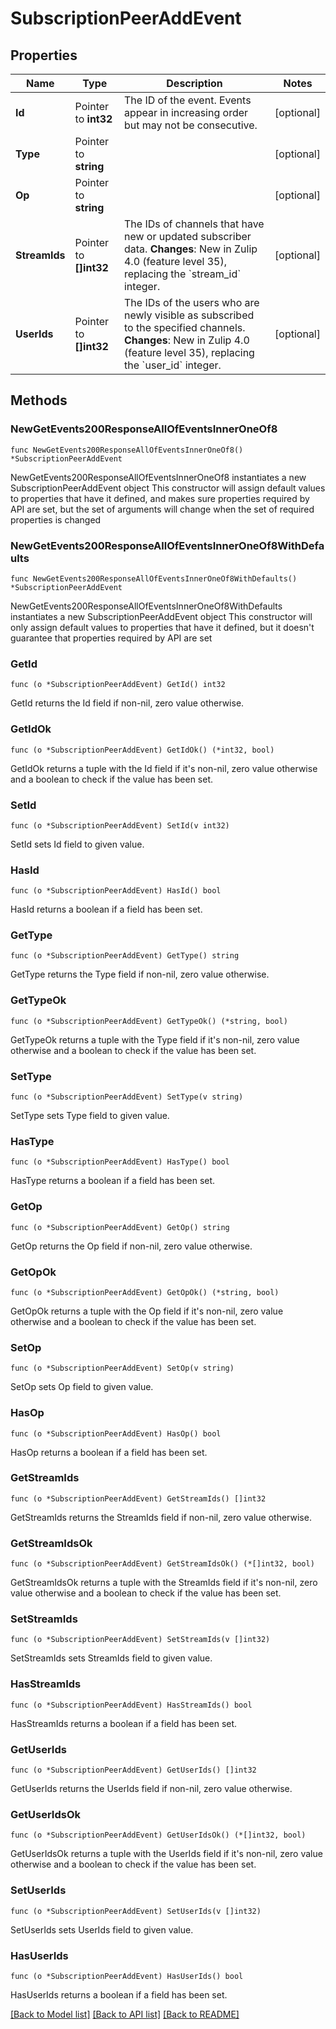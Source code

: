 # SubscriptionPeerAddEvent

## Properties

Name | Type | Description | Notes
------------ | ------------- | ------------- | -------------
**Id** | Pointer to **int32** | The ID of the event. Events appear in increasing order but may not be consecutive.  | [optional] 
**Type** | Pointer to **string** |  | [optional] 
**Op** | Pointer to **string** |  | [optional] 
**StreamIds** | Pointer to **[]int32** | The IDs of channels that have new or updated subscriber data.  **Changes**: New in Zulip 4.0 (feature level 35), replacing the &#x60;stream_id&#x60; integer.  | [optional] 
**UserIds** | Pointer to **[]int32** | The IDs of the users who are newly visible as subscribed to the specified channels.  **Changes**: New in Zulip 4.0 (feature level 35), replacing the &#x60;user_id&#x60; integer.  | [optional] 

## Methods

### NewGetEvents200ResponseAllOfEventsInnerOneOf8

`func NewGetEvents200ResponseAllOfEventsInnerOneOf8() *SubscriptionPeerAddEvent`

NewGetEvents200ResponseAllOfEventsInnerOneOf8 instantiates a new SubscriptionPeerAddEvent object
This constructor will assign default values to properties that have it defined,
and makes sure properties required by API are set, but the set of arguments
will change when the set of required properties is changed

### NewGetEvents200ResponseAllOfEventsInnerOneOf8WithDefaults

`func NewGetEvents200ResponseAllOfEventsInnerOneOf8WithDefaults() *SubscriptionPeerAddEvent`

NewGetEvents200ResponseAllOfEventsInnerOneOf8WithDefaults instantiates a new SubscriptionPeerAddEvent object
This constructor will only assign default values to properties that have it defined,
but it doesn't guarantee that properties required by API are set

### GetId

`func (o *SubscriptionPeerAddEvent) GetId() int32`

GetId returns the Id field if non-nil, zero value otherwise.

### GetIdOk

`func (o *SubscriptionPeerAddEvent) GetIdOk() (*int32, bool)`

GetIdOk returns a tuple with the Id field if it's non-nil, zero value otherwise
and a boolean to check if the value has been set.

### SetId

`func (o *SubscriptionPeerAddEvent) SetId(v int32)`

SetId sets Id field to given value.

### HasId

`func (o *SubscriptionPeerAddEvent) HasId() bool`

HasId returns a boolean if a field has been set.

### GetType

`func (o *SubscriptionPeerAddEvent) GetType() string`

GetType returns the Type field if non-nil, zero value otherwise.

### GetTypeOk

`func (o *SubscriptionPeerAddEvent) GetTypeOk() (*string, bool)`

GetTypeOk returns a tuple with the Type field if it's non-nil, zero value otherwise
and a boolean to check if the value has been set.

### SetType

`func (o *SubscriptionPeerAddEvent) SetType(v string)`

SetType sets Type field to given value.

### HasType

`func (o *SubscriptionPeerAddEvent) HasType() bool`

HasType returns a boolean if a field has been set.

### GetOp

`func (o *SubscriptionPeerAddEvent) GetOp() string`

GetOp returns the Op field if non-nil, zero value otherwise.

### GetOpOk

`func (o *SubscriptionPeerAddEvent) GetOpOk() (*string, bool)`

GetOpOk returns a tuple with the Op field if it's non-nil, zero value otherwise
and a boolean to check if the value has been set.

### SetOp

`func (o *SubscriptionPeerAddEvent) SetOp(v string)`

SetOp sets Op field to given value.

### HasOp

`func (o *SubscriptionPeerAddEvent) HasOp() bool`

HasOp returns a boolean if a field has been set.

### GetStreamIds

`func (o *SubscriptionPeerAddEvent) GetStreamIds() []int32`

GetStreamIds returns the StreamIds field if non-nil, zero value otherwise.

### GetStreamIdsOk

`func (o *SubscriptionPeerAddEvent) GetStreamIdsOk() (*[]int32, bool)`

GetStreamIdsOk returns a tuple with the StreamIds field if it's non-nil, zero value otherwise
and a boolean to check if the value has been set.

### SetStreamIds

`func (o *SubscriptionPeerAddEvent) SetStreamIds(v []int32)`

SetStreamIds sets StreamIds field to given value.

### HasStreamIds

`func (o *SubscriptionPeerAddEvent) HasStreamIds() bool`

HasStreamIds returns a boolean if a field has been set.

### GetUserIds

`func (o *SubscriptionPeerAddEvent) GetUserIds() []int32`

GetUserIds returns the UserIds field if non-nil, zero value otherwise.

### GetUserIdsOk

`func (o *SubscriptionPeerAddEvent) GetUserIdsOk() (*[]int32, bool)`

GetUserIdsOk returns a tuple with the UserIds field if it's non-nil, zero value otherwise
and a boolean to check if the value has been set.

### SetUserIds

`func (o *SubscriptionPeerAddEvent) SetUserIds(v []int32)`

SetUserIds sets UserIds field to given value.

### HasUserIds

`func (o *SubscriptionPeerAddEvent) HasUserIds() bool`

HasUserIds returns a boolean if a field has been set.


[[Back to Model list]](../README.md#documentation-for-models) [[Back to API list]](../README.md#documentation-for-api-endpoints) [[Back to README]](../README.md)


